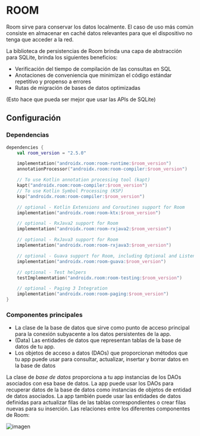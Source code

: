  # ROOM
 Room sirve para conservar los datos localmente. El caso de uso más común consiste en almacenar en caché datos relevantes para que el dispositivo no tenga que acceder a la red.

La biblioteca de persistencias de Room brinda una capa de abstracción para SQLite, brinda los siguientes beneficios:
- Verificación del tiempo de compilación de las consultas en SQL
- Anotaciones de conveniencia que minimizan el código estándar repetitivo y propenso a errores
- Rutas de migración de bases de datos optimizadas

(Esto hace que pueda ser mejor que usar las APIs de SQLite)

## Configuración
### Dependencias
```kotlin
dependencies {
	val room_version = "2.5.0"

	implementation("androidx.room:room-runtime:$room_version")
	annotationProcessor("androidx.room:room-compiler:$room_version")

	// To use Kotlin annotation processing tool (kapt)
	kapt("androidx.room:room-compiler:$room_version")
	// To use Kotlin Symbol Processing (KSP)
	ksp("androidx.room:room-compiler:$room_version")

	// optional - Kotlin Extensions and Coroutines support for Room
	implementation("androidx.room:room-ktx:$room_version")

	// optional - RxJava2 support for Room
	implementation("androidx.room:room-rxjava2:$room_version")

	// optional - RxJava3 support for Room
	implementation("androidx.room:room-rxjava3:$room_version")

	// optional - Guava support for Room, including Optional and ListenableFuture
	implementation("androidx.room:room-guava:$room_version")

	// optional - Test helpers
	testImplementation("androidx.room:room-testing:$room_version")

	// optional - Paging 3 Integration
	implementation("androidx.room:room-paging:$room_version")
}
```

### Componentes principales
- La clase de la base de datos que sirve como punto de acceso principal para la conexión subyacente a los datos persistentes de la app.
- (Data) Las entidades de datos que representan tablas de la base de datos de tu app.
- Los objetos de acceso a datos (DAOs) que proporcionan métodos que tu app puede usar para consultar, actualizar, insertar y borrar datos en la base de datos

La clase de *base de datos* proporciona a tu app instancias de los DAOs asociados con esa base de datos. La app puede usar los DAOs para recuperar datos de la base de datos como instancias de objetos de entidad de datos asociados. La app también puede usar las entidades de datos definidas para actualizar filas de las tablas correspondientes o crear filas nuevas para su inserción. 
Las relaciones entre los diferentes componentes de Room:

![imagen](diagrama.png)